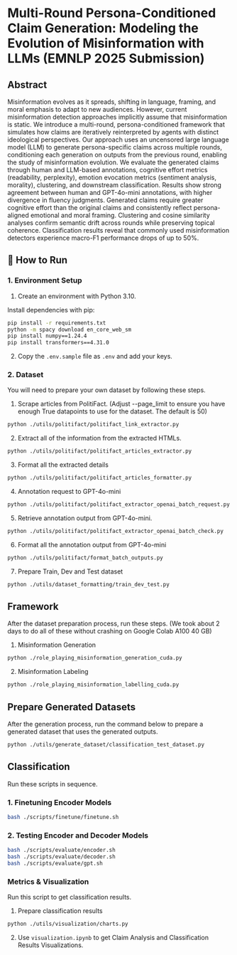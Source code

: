 # Multi-Round Persona-Conditioned Claim Generation: Modeling the Evolution of Misinformation with LLMs (EMNLP 2025 Submission)

## Abstract
Misinformation evolves as it spreads, shifting in language, framing, and moral emphasis to adapt to new audiences. However, current misinformation detection approaches implicitly assume that misinformation is static. We introduce a multi-round, persona-conditioned framework that simulates how claims are iteratively reinterpreted by agents with distinct ideological perspectives. Our approach uses an uncensored large language model (LLM) to generate persona-specific claims across multiple rounds, conditioning each generation on outputs from the previous round, enabling the study of misinformation evolution. We evaluate the generated claims through human and LLM-based annotations, cognitive effort metrics (readability, perplexity), emotion evocation metrics (sentiment analysis, morality), clustering, and downstream classification. Results show strong agreement between human and GPT-4o-mini annotations, with higher divergence in fluency judgments. Generated claims require greater cognitive effort than the original claims and consistently reflect persona-aligned emotional and moral framing. Clustering and cosine similarity analyses confirm semantic drift across rounds while preserving topical coherence. Classification results reveal that commonly used misinformation detectors experience macro-F1 performance drops of up to 50%.

## 🚀 How to Run

### 1. Environment Setup
1. Create an environment with Python 3.10.

Install dependencies with pip:
```bash
pip install -r requirements.txt
python -m spacy download en_core_web_sm
pip install numpy==1.24.4
pip install transformers==4.31.0
```

2. Copy the `.env.sample` file as `.env` and add your keys.

### 2. Dataset 
You will need to prepare your own dataset by following these steps.

1. Scrape articles from PolitiFact. (Adjust --page_limit to ensure you have enough True datapoints to use for the dataset. The default is 50)
```bash
python ./utils/politifact/politifact_link_extractor.py 
```

2. Extract all of the information from the extracted HTMLs.
```bash
python ./utils/politifact/politifact_articles_extractor.py
```

3. Format all the extracted details
```bash
python ./utils/politifact/politifact_articles_formatter.py
```

4. Annotation request to GPT-4o-mini
```bash
python ./utils/politifact/politifact_extractor_openai_batch_request.py
```

5. Retrieve annotation output from GPT-4o-mini.
```bash
python ./utils/politifact/politifact_extractor_openai_batch_check.py
```

6. Format all the annotation output from GPT-4o-mini
```bash
python ./utils/politifact/format_batch_outputs.py
```

7. Prepare Train, Dev and Test dataset 
```bash
python ./utils/dataset_formatting/train_dev_test.py
```

## Framework
After the dataset preparation process, run these steps. (We took about 2 days to do all of these without crashing on Google Colab A100 40 GB)

1. Misinformation Generation
```bash
python ./role_playing_misinformation_generation_cuda.py
```

2. Misinformation Labeling
```bash
python ./role_playing_misinformation_labelling_cuda.py
```

## Prepare Generated Datasets
After the generation process, run the command below to prepare a generated dataset that uses the generated outputs.
```bash
python ./utils/generate_dataset/classification_test_dataset.py
```

## Classification 
Run these scripts in sequence.

### 1. Finetuning Encoder Models
```bash
bash ./scripts/finetune/finetune.sh
```

### 2. Testing Encoder and Decoder Models
```bash
bash ./scripts/evaluate/encoder.sh
bash ./scripts/evaluate/decoder.sh
bash ./scripts/evaluate/gpt.sh
```

### Metrics & Visualization
Run this script to get classification results.
1. Prepare classification results
```bash
python ./utils/visualization/charts.py
```
2. Use `visualization.ipynb` to get Claim Analysis and Classification Results Visualizations.





